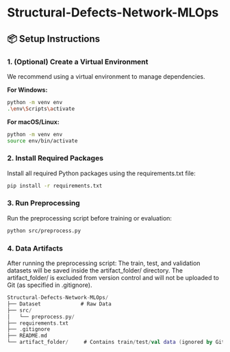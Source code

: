 # Structural-Defects-Network-MLOps

## 📦 Setup Instructions

### 1. (Optional) Create a Virtual Environment
We recommend using a virtual environment to manage dependencies.

**For Windows:**
```bash
python -m venv env
.\env\Scripts\activate
```
**For macOS/Linux:**
```bash
python -m venv env
source env/bin/activate
```

### 2. Install Required Packages
Install all required Python packages using the requirements.txt file:
```bash
pip install -r requirements.txt
```

### 3. Run Preprocessing
Run the preprocessing script before training or evaluation:
```bash
python src/preprocess.py
```


### 4. Data Artifacts
After running the preprocessing script:
The train, test, and validation datasets will be saved inside the artifact_folder/ directory.
The artifact_folder/ is excluded from version control and will not be uploaded to Git (as specified in .gitignore).

```kotlin
Structural-Defects-Network-MLOps/
├── Dataset             # Raw Data
├── src/                
│   └── preprocess.py/ 
├── requirements.txt
├── .gitignore
├── README.md
└── artifact_folder/     # Contains train/test/val data (ignored by Git)
```
